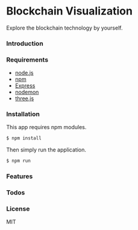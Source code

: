 # Blockchain Visualization

Explore the blockchain technology by yourself.

### Introduction

### Requirements

* [node.js]
* [npm]
* [Express]
* [nodemon]
* [three.js]

### Installation

This app requires npm modules.

```sh
$ npm install
```

Then simply run the application. 

```sh
$ npm run
```

### Features

### Todos

### License

MIT


[node.js]: <https://nodejs.org/en/>
[npm]: <https://www.npmjs.com/>
[Express]: <http://expressjs.com/>
[nodemon]: <https://nodemon.io/>
[three.js]: <https://threejs.org/>